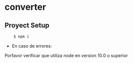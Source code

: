 # converter

## Proyect Setup

```bash
    $ npm i
```

* En caso de errores:

Porfavor verificar que utiliza node en version 10.0 o superior 
